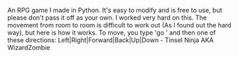  An RPG game I made in Python. It's easy to modify and is free to use, but please don't pass it off as your own. I worked very hard on this. The movement from room to room is difficult to work out (As I found out the hard way), but here is how it works. To move, you type 'go ' and then one of these directions: Left|Right|Forward|Back|Up|Down
     - Tinsel Ninja
        AKA WizardZombie

